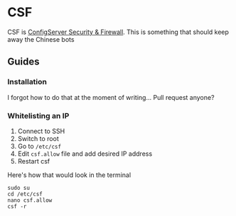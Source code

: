 # CSF

CSF is [ConfigServer Security & Firewall](https://configserver.com/cp/csf.html). 
This is something that should keep away the Chinese bots

## Guides

### Installation

I forgot how to do that at the moment of writing... Pull request anyone?

### Whitelisting an IP

1. Connect to SSH
2. Switch to root
3. Go to `/etc/csf`
4. Edit `csf.allow` file and add desired IP address
5. Restart csf

Here's how that would look in the terminal

```
sudo su
cd /etc/csf
nano csf.allow
csf -r
```

